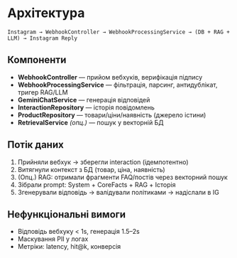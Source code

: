 # Архітектура

```
Instagram → WebhookController → WebhookProcessingService → (DB + RAG + LLM) → Instagram Reply
```

## Компоненти
- **WebhookController** — прийом вебхуків, верифікація підпису
- **WebhookProcessingService** — фільтрація, парсинг, антидублікат, тригер RAG/LLM
- **GeminiChatService** — генерація відповідей
- **InteractionRepository** — історія повідомлень
- **ProductRepository** — товари/ціни/наявність (джерело істини)
- **RetrievalService** *(опц.)* — пошук у векторній БД

## Потік даних
1. Прийняли вебхук → зберегли interaction (ідемпотентно)
2. Витягнули контекст з БД (товар, ціна, наявність)
3. (Опц.) RAG: отримали фрагменти FAQ/постів через векторний пошук
4. Зібрали prompt: System + CoreFacts + RAG + Історія
5. Згенерували відповідь → валідували політиками → надіслали в IG

## Нефункціональні вимоги
- Відповідь вебхуку < 1s, генерація 1.5–2s
- Маскування PII у логах
- Метріки: latency, hit@k, конверсія
